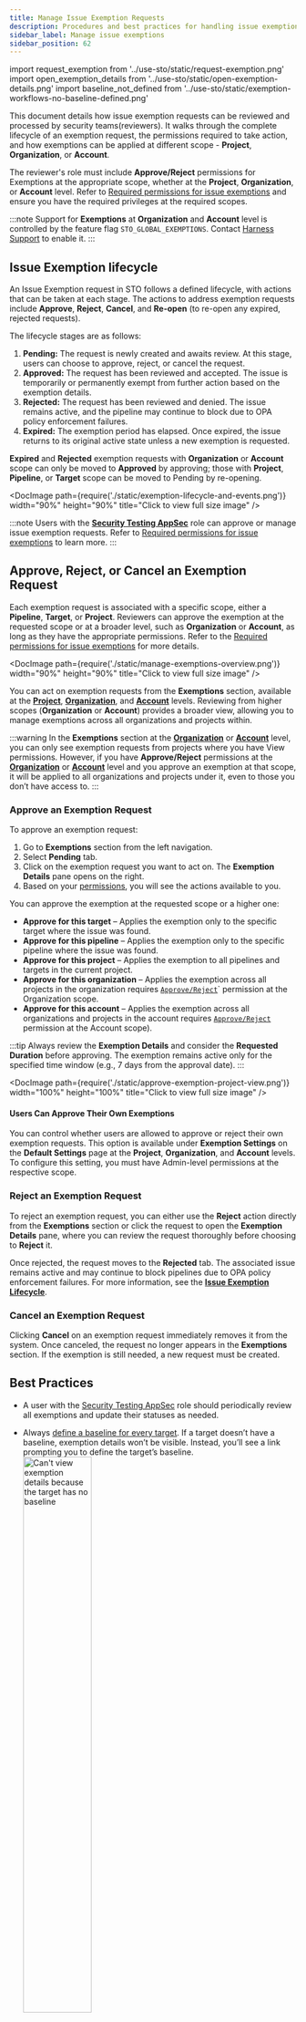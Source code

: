 ```yaml
---
title: Manage Issue Exemption Requests
description: Procedures and best practices for handling issue exemption requests.
sidebar_label: Manage issue exemptions
sidebar_position: 62
---
```


import request_exemption from '../use-sto/static/request-exemption.png'
import open_exemption_details from '../use-sto/static/open-exemption-details.png'
import baseline_not_defined from '../use-sto/static/exemption-workflows-no-baseline-defined.png'


This document details how issue exemption requests can be reviewed and processed by security teams(reviewers). It walks through the complete lifecycle of an exemption request, the permissions required to take action, and how exemptions can be applied at different scope - **Project**, **Organization**, or **Account**.

The reviewer's role must include **Approve/Reject** permissions for Exemptions at the appropriate scope, whether at the **Project**, **Organization**, or **Account** level.   Refer to [Required permissions for issue exemptions](/docs/security-testing-orchestration/exemptions/issue-exemption-workflow#required-permissions-for-issue-exemptions) and ensure you have the required privileges at the required scopes.

:::note
Support for **Exemptions** at **Organization** and **Account** level is controlled by the feature flag  `STO_GLOBAL_EXEMPTIONS`. Contact [Harness Support](mailto:support@harness.io) to enable it.
:::

## Issue Exemption lifecycle
An Issue Exemption request in STO follows a defined lifecycle, with actions that can be taken at each stage. The actions to address exemption requests include **Approve**, **Reject**, **Cancel**, and **Re-open** (to re-open any expired, rejected requests).

The lifecycle stages are as follows:

1. **Pending:** The request is newly created and awaits review. At this stage, users can choose to approve, reject, or cancel the request.
2. **Approved:** The request has been reviewed and accepted. The issue is temporarily or permanently exempt from further action based on the exemption details.
3. **Rejected:** The request has been reviewed and denied. The issue remains active, and the pipeline may continue to block due to OPA policy enforcement failures. 
4. **Expired:** The exemption period has elapsed. Once expired, the issue returns to its original active state unless a new exemption is requested.

**Expired** and **Rejected** exemption requests with **Organization** or **Account** scope can only be moved to **Approved** by approving; those with **Project**, **Pipeline**, or **Target** scope can be moved to Pending by re-opening.

<DocImage path={require('./static/exemption-lifecycle-and-events.png')} width="90%" height="90%" title="Click to view full size image" />

:::note
Users with the **[Security Testing AppSec](/docs/security-testing-orchestration/exemptions/issue-exemption-workflow#default-roles-and-permissions)** role can approve or manage issue exemption requests. Refer to [Required permissions for issue exemptions](/docs/security-testing-orchestration/exemptions/issue-exemption-workflow#required-permissions-for-issue-exemptions) to learn more.
:::

## Approve, Reject, or Cancel an Exemption Request

Each exemption request is associated with a specific scope, either a **Pipeline**, **Target**, or **Project**. Reviewers can approve the exemption at the requested scope or at a broader level, such as **Organization** or **Account**, as long as they have the appropriate permissions. Refer to the [Required permissions for issue exemptions](/docs/security-testing-orchestration/exemptions/issue-exemption-workflow#required-permissions-for-issue-exemptions) for more details.

<DocImage path={require('./static/manage-exemptions-overview.png')} width="90%" height="90%" title="Click to view full size image" />

You can act on exemption requests from the **Exemptions** section, available at the **[Project](/docs/security-testing-orchestration/exemptions/exemption-workflows#view-exemptions-at-the-project-level)**, **[Organization](/docs/security-testing-orchestration/exemptions/exemption-workflows#view-exemptions-at-the-organization-level)**, and **[Account](/docs/security-testing-orchestration/exemptions/exemption-workflows#view-exemptions-at-the-account-level)** levels.   Reviewing from higher scopes (**Organization** or **Account**) provides a broader view, allowing you to manage exemptions across all organizations and projects within.

:::warning
In the **Exemptions** section at the **[Organization](/docs/security-testing-orchestration/exemptions/exemption-workflows#view-exemptions-at-the-organization-level)** or **[Account](/docs/security-testing-orchestration/exemptions/exemption-workflows#view-exemptions-at-the-organization-level)** level, you can only see exemption requests from projects where you have View permissions. 
However, if you have **Approve/Reject** permissions at the **[Organization](/docs/security-testing-orchestration/exemptions/issue-exemption-workflow#required-permissions-for-issue-exemptions)** or **[Account](/docs/security-testing-orchestration/exemptions/issue-exemption-workflow#required-permissions-for-issue-exemptions)** level and you approve an exemption at that scope, it will be applied to all organizations and projects under it, even to those you don’t have access to.
:::

### Approve an Exemption Request

To approve an exemption request:

1. Go to **Exemptions** section from the left navigation.
1. Select **Pending** tab.
2. Click on the exemption request you want to act on. The **Exemption Details** pane opens on the right.
3. Based on your [permissions](/docs/security-testing-orchestration/exemptions/issue-exemption-workflow#required-permissions-for-issue-exemptions), you will see the actions available to you.

You can approve the exemption at the requested scope or a higher one:

- **Approve for this target** – Applies the exemption only to the specific target where the issue was found.
- **Approve for this pipeline** – Applies the exemption only to the specific pipeline where the issue was found.
- **Approve for this project** – Applies the exemption to all pipelines and targets in the current project.
- **Approve for this organization** – Applies the exemption across all projects in the organization requires [`Approve/Reject`](/docs/security-testing-orchestration/exemptions/issue-exemption-workflow#required-permissions-for-issue-exemptions)` permission at the Organization scope.
- **Approve for this account** – Applies the exemption across all organizations and projects in the account requires [`Approve/Reject`](/docs/security-testing-orchestration/exemptions/issue-exemption-workflow#required-permissions-for-issue-exemptions) permission at the Account scope).

:::tip
Always review the **Exemption Details** and consider the **Requested Duration** before approving. The exemption remains active only for the specified time window (e.g., 7 days from the approval date).
:::

<DocImage path={require('./static/approve-exemption-project-view.png')} width="100%" height="100%" title="Click to view full size image" />

#### Users Can Approve Their Own Exemptions

You can control whether users are allowed to approve or reject their own exemption requests. This option is available under **Exemption Settings** on the **Default Settings** page at the **Project**, **Organization**, and **Account** levels. To configure this setting, you must have Admin-level permissions at the respective scope.

### Reject an Exemption Request

To reject an exemption request, you can either use the **Reject** action directly from the **Exemptions** section or click the request to open the **Exemption Details** pane, where you can review the request thoroughly before choosing to **Reject** it.

Once rejected, the request moves to the **Rejected** tab. The associated issue remains active and may continue to block pipelines due to OPA policy enforcement failures. For more information, see the [**Issue Exemption Lifecycle**](#issue-exemption-lifecycle).

### Cancel an Exemption Request

Clicking **Cancel** on an exemption request immediately removes it from the system. Once canceled, the request no longer appears in the **Exemptions** section. If the exemption is still needed, a new request must be created.

## Best Practices

- A user with the [Security Testing AppSec](/docs/security-testing-orchestration/get-started/onboarding-guide#add-security-testing-roles) role should periodically review all exemptions and update their statuses as needed.
  
- Always [define a baseline for every target](/docs/security-testing-orchestration/get-started/key-concepts/targets-and-baselines#every-target-needs-a-baseline). If a target doesn’t have a baseline, exemption details won’t be visible. Instead, you’ll see a link prompting you to define the target’s baseline.  
  <img src={baseline_not_defined} alt="Can't view exemption details because the target has no baseline" height="50%" width="50%" />

- You can view the **Time Remaining** for approved exemptions and the **Requested Duration** for pending, rejected, and expired requests.

